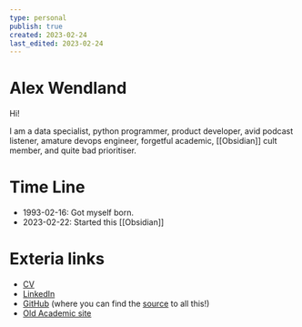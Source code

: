 ```yaml
---
type: personal
publish: true
created: 2023-02-24
last_edited: 2023-02-24
---
```

# Alex Wendland

Hi! 

I am a data specialist, python programmer, product developer, avid podcast listener, amature devops engineer, forgetful academic, [[Obsidian]] cult member, and quite bad prioritiser.

# Time Line
- 1993-02-16: Got myself born.
- 2023-02-22: Started this [[Obsidian]]

# Exteria links
- [CV](https://github.com/AlexWendland/CV/blob/main/Alex_Wendland_CV.pdf)
- [LinkedIn](https://www.linkedin.com/in/alex-wendland-phd-666618173/)
- [GitHub](https://github.com/AlexWendland) (where you can find the [source](https://github.com/AlexWendland/public-note) to all this!)
- [Old Academic site](https://warwick.ac.uk/fac/sci/maths/people/staff/wendland/)